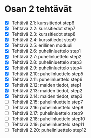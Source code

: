 # Osan 2 tehtävät

* [x] Tehtävä 2.1: kurssitiedot step6
* [x] Tehtävä 2.2: kurssitiedot step7
* [x] Tehtävä 2.3: kurssitiedot step8
* [x] Tehtävä 2.4: kurssitiedot step9
* [x] Tehtävä 2.5: erillinen moduuli
* [x] Tehtävä 2.6: puhelinluettelo step1
* [x] Tehtävä 2.7: puhelinluettelo step2
* [x] Tehtävä 2.8: puhelinluettelo step3
* [x] Tehtävä 2.9: puhelinluettelo step4
* [x] Tehtävä 2.10: puhelinluettelo step5
* [x] Tehtävä 2.11: puhelinluettelo step6
* [x] Tehtävä 2.12: maiden tiedot, step1
* [x] Tehtävä 2.13: maiden tiedot, step2
* [x] Tehtävä 2.14: maiden tiedot, step3
* [ ] Tehtävä 2.15: puhelinluettelo step7
* [ ] Tehtävä 2.16: puhelinluettelo step8
* [ ] Tehtävä 2.17: puhelinluettelo step9
* [ ] Tehtävä 2.18: puhelinluettelo step10
* [ ] Tehtävä 2.19: puhelinluettelo step11
* [ ] Tehtävä 2.20: puhelinluettelo step12

